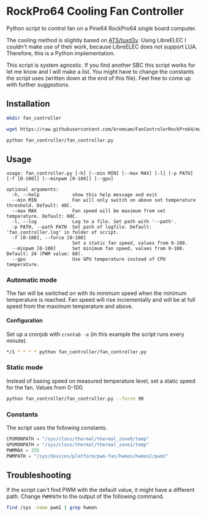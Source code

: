 # RockPro64 Cooling Fan Controller

Python script to control fan on a Pine64 RockPro64 single board computer.

The cooling method is slightly based on [ATS/tuxd3v](https://github.com/tuxd3v/ats). Using LibreELEC I couldn't make use of their work, because LibreELEC does not support LUA. Therefore, this is a Python implementation.

This script is system agnostic. If you find another SBC this script works for let me know and I will make a list. You might have to change the constants the script uses (written down at the end of this file). Feel free to come up with further suggestions.

## Installation

```sh
mkdir fan_controller
```
```sh
wget https://raw.githubusercontent.com/kromsam/FanControlerRockPro64/main/fan_controller.py -O fan_controller/fan_controller.py
```
```sh
python fan_controller/fan_controller.py
```

## Usage

```
usage: fan_controller.py [-h] [--min MIN] [--max MAX] [-l] [-p PATH] [-f [0-100]] [--minpwm [0-100]] [--gpu]

optional arguments:
  -h, --help            show this help message and exit
  --min MIN             Fan will only switch on above set temperature threshold. Default: 40C.
  --max MAX             Fan speed will be maximum from set temperature. Default: 60C.
  -l, --log             Log to a file. Set path with '--path'.
  -p PATH, --path PATH  Set path of logfile. Default: 'fan_controller.log' in folder of script.
  -f [0-100], --force [0-100]
                        Set a static fan speed, values from 0-100.
  --minpwm [0-100]      Set minimum fan speed, values from 0-100. Default: 24 (PWM value: 60).
  --gpu                 Use GPU temperature instead of CPU temperature.
```

### Automatic mode

The fan will be switched on with its minimum speed when the minimum temperature is reached. Fan speed will rise incrementally and will be at full speed from the maximum temperature and above.

#### Configuration

Set up a cronjob with `crontab -e` (in this example the script runs every minute).
```sh
*/1 * * * * python fan_controller/fan_controller.py
```

### Static mode

Instead of basing speed on measured temperature level, set a static speed for the fan. Values from 0-100.

```sh
python fan_controller/fan_controller.py --force 90
```

### Constants

The script uses the following constants.

```python
CPUMONPATH = "/sys/class/thermal/thermal_zone0/temp"
GPUMONPATH = "/sys/class/thermal/thermal_zone1/temp"
PWMMAX = 255
PWMPATH = "/sys/devices/platform/pwm-fan/hwmon/hwmon2/pwm1"
```

## Troubleshooting

If the script can't find PWM with the default value, it might have a different path. Change `PWMPATH` to the output of the following command.

```sh
find /sys -name pwm1 | grep hwmon
```
